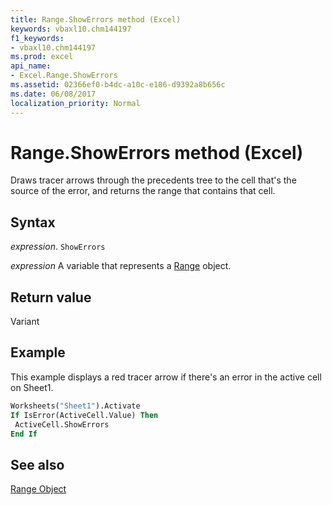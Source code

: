 ```yaml
---
title: Range.ShowErrors method (Excel)
keywords: vbaxl10.chm144197
f1_keywords:
- vbaxl10.chm144197
ms.prod: excel
api_name:
- Excel.Range.ShowErrors
ms.assetid: 02366ef0-b4dc-a10c-e186-d9392a8b656c
ms.date: 06/08/2017
localization_priority: Normal
---
```



# Range.ShowErrors method (Excel)

Draws tracer arrows through the precedents tree to the cell that's the source of the error, and returns the range that contains that cell.


## Syntax

_expression_. `ShowErrors`

_expression_ A variable that represents a [Range](excel.range-graph-property.md) object.


## Return value

Variant


## Example

This example displays a red tracer arrow if there's an error in the active cell on Sheet1.


```vb
Worksheets("Sheet1").Activate 
If IsError(ActiveCell.Value) Then 
 ActiveCell.ShowErrors 
End If
```


## See also


[Range Object](Excel.Range(object).md)

